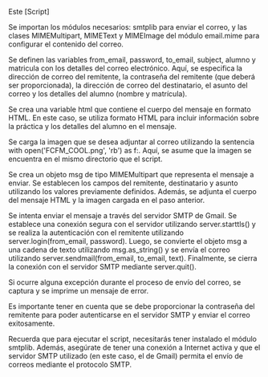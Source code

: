Este [Script]

Se importan los módulos necesarios: smtplib para enviar el correo, y las clases MIMEMultipart, MIMEText y MIMEImage del módulo email.mime para configurar el contenido del correo.

Se definen las variables from_email, password, to_email, subject, alumno y matricula con los detalles del correo electrónico. Aquí, se especifica la dirección de correo del remitente, la contraseña del remitente (que deberá ser proporcionada), la dirección de correo del destinatario, el asunto del correo y los detalles del alumno (nombre y matrícula).

Se crea una variable html que contiene el cuerpo del mensaje en formato HTML. En este caso, se utiliza formato HTML para incluir información sobre la práctica y los detalles del alumno en el mensaje.

Se carga la imagen que se desea adjuntar al correo utilizando la sentencia with open('FCFM_COOL.png', 'rb') as f:. Aquí, se asume que la imagen se encuentra en el mismo directorio que el script.

Se crea un objeto msg de tipo MIMEMultipart que representa el mensaje a enviar. Se establecen los campos del remitente, destinatario y asunto utilizando los valores previamente definidos. Además, se adjunta el cuerpo del mensaje HTML y la imagen cargada en el paso anterior.

Se intenta enviar el mensaje a través del servidor SMTP de Gmail. Se establece una conexión segura con el servidor utilizando server.starttls() y se realiza la autenticación con el remitente utilizando server.login(from_email, password). Luego, se convierte el objeto msg a una cadena de texto utilizando msg.as_string() y se envía el correo utilizando server.sendmail(from_email, to_email, text). Finalmente, se cierra la conexión con el servidor SMTP mediante server.quit().

Si ocurre alguna excepción durante el proceso de envío del correo, se captura y se imprime un mensaje de error.

Es importante tener en cuenta que se debe proporcionar la contraseña del remitente para poder autenticarse en el servidor SMTP y enviar el correo exitosamente.

Recuerda que para ejecutar el script, necesitarás tener instalado el módulo smtplib. Además, asegúrate de tener una conexión a Internet activa y que el servidor SMTP utilizado (en este caso, el de Gmail) permita el envío de correos mediante el protocolo SMTP.
